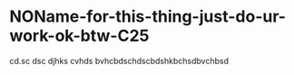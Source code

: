 # NOName-for-this-thing-just-do-ur-work-ok-btw-C25
cd.sc dsc djhks cvhds bvhcbdschdscbdshkbchsdbvchbsd
